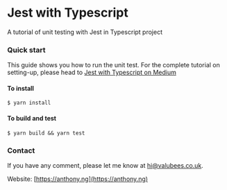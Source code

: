 # Jest with Typescript

A tutorial of unit testing with Jest in Typescript project

### Quick start

This guide shows you how to run the unit test. For the complete tutorial on setting-up, please head to [Jest with Typescript on Medium](https://medium.com/swlh/jest-with-typescript-446ea996cc68?sk=e92e4e3ecb96b66211c68dd7ce9a549b)

#### To install

```
$ yarn install
```

#### To build and test

```
$ yarn build && yarn test
```

### Contact

If you have any comment, please let me know at [hi@valubees.co.uk](mailto:hi@valubees.co.uk).

Website: [https://anthony.ng](https://anthony.ng)
